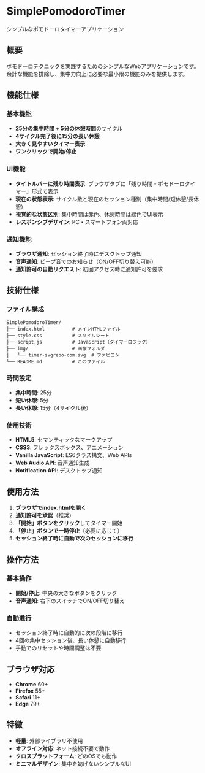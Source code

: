 # SimplePomodoroTimer
シンプルなポモドーロタイマーアプリケーション

## 概要
ポモドーロテクニックを実践するためのシンプルなWebアプリケーションです。余計な機能を排除し、集中力向上に必要な最小限の機能のみを提供します。

## 機能仕様

### 基本機能
- **25分の集中時間 + 5分の休憩時間**のサイクル
- **4サイクル完了後に15分の長い休憩**
- **大きく見やすいタイマー表示**
- **ワンクリックで開始/停止**

### UI機能
- **タイトルバーに残り時間表示**: ブラウザタブに「残り時間 - ポモドーロタイマー」形式で表示
- **現在の状態表示**: サイクル数と現在のセッション種別（集中時間/短休憩/長休憩）
- **視覚的な状態区別**: 集中時間は赤色、休憩時間は緑色でUI表示
- **レスポンシブデザイン**: PC・スマートフォン両対応

### 通知機能
- **ブラウザ通知**: セッション終了時にデスクトップ通知
- **音声通知**: ビープ音でのお知らせ（ON/OFF切り替え可能）
- **通知許可の自動リクエスト**: 初回アクセス時に通知許可を要求

## 技術仕様

### ファイル構成
```
SimplePomodoroTimer/
├── index.html          # メインHTMLファイル
├── style.css           # スタイルシート
├── script.js           # JavaScript（タイマーロジック）
├── img/                # 画像フォルダ
│   └── timer-svgrepo-com.svg  # ファビコン
└── README.md           # このファイル
```

### 時間設定
- **集中時間**: 25分
- **短い休憩**: 5分
- **長い休憩**: 15分（4サイクル後）

### 使用技術
- **HTML5**: セマンティックなマークアップ
- **CSS3**: フレックスボックス、アニメーション
- **Vanilla JavaScript**: ES6クラス構文、Web APIs
- **Web Audio API**: 音声通知生成
- **Notification API**: デスクトップ通知

## 使用方法

1. **ブラウザでindex.htmlを開く**
2. **通知許可を承認**（推奨）
3. **「開始」ボタンをクリック**してタイマー開始
4. **「停止」ボタンで一時停止**（必要に応じて）
5. **セッション終了時に自動で次のセッションに移行**

## 操作方法

### 基本操作
- **開始/停止**: 中央の大きなボタンをクリック
- **音声通知**: 右下のスイッチでON/OFF切り替え

### 自動進行
- セッション終了時に自動的に次の段階に移行
- 4回の集中セッション後、長い休憩に自動移行
- 手動でのリセットや時間調整は不要

## ブラウザ対応
- **Chrome** 60+
- **Firefox** 55+
- **Safari** 11+
- **Edge** 79+

## 特徴
- **軽量**: 外部ライブラリ不使用
- **オフライン対応**: ネット接続不要で動作
- **クロスプラットフォーム**: どのOSでも動作
- **ミニマルデザイン**: 集中を妨げないシンプルなUI
